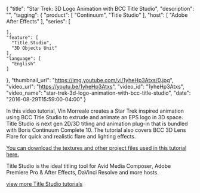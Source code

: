 {
  "title": "Star Trek: 3D Logo Animation with BCC Title Studio",
  "description": "",
  "tagging": {
    "product": [
      "Continuum",
      "Title Studio"
    ],
    "host": [
      "Adobe After Effects"
    ],
    "series": [

    ],
    "feature": [
      "Title Studio",
      "3D Objects Unit"
    ],
    "language": [
      "English"
    ]
  },
  "thumbnail_url": "https://img.youtube.com/vi/1yheHp3Atxs/0.jpg",
  "video_url": "https://youtu.be/1yheHp3Atxs",
  "video_id": "1yheHp3Atxs",
  "video_name": "star-trek-3d-logo-animation-with-bcc-title-studio",
  "date": "2016-08-29T15:59:00-04:00"
}

In this video tutorial, Vin Morreale creates a Star Trek inspired animation
using BCC Title Studio to extrude and animate an EPS logo in 3D space. Title
Studio is next gen 2D/3D titling and animation plug-in that is bundled with
Boris Continuum Complete 10. The tutorial also covers BCC 3D Lens Flare for
quick and realistic flare and lighting effects.

[You can download the textures and other project files used in this tutorial here.](https://cdn.borisfx.com/borisfx/download_files/StarTrekTutorialFiles.zip)



Title Studio is the ideal titling tool for Avid Media Composer, Adobe Premiere Pro
&amp; After Effects, DaVinci Resolve and more hosts.

[view more Title Studio tutorials](/videos/?tags=feature:Title%20Studio&search= "Title Studio tutorials")
